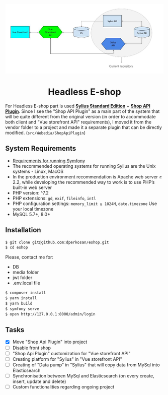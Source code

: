 <p align="center">
    <img src="https://raw.githubusercontent.com/dperkosan/files/master/syliusPart.jpg" />
</p>

<h1 align="center">Headless E-shop</h1>

For Headless E-shop part is used [**Sylius Standard Edition**](https://sylius.com) + [**Shop API Plugin**](https://github.com/Sylius/ShopApiPlugin). Since I see the "Shop API Plugin" as a main part of the system that will be quite different from the original version (in order to accommodate both client and "Vue storefront API" requirements), I moved it from the vendor folder to a project and made it a separate plugin that can be directly modified. (`src/Webedia/ShopApiPlugin`)

System Requirements
-----

* [Requirements for running Symfony](http://symfony.com/doc/current/reference/requirements.html)
* The recommended operating systems for running Sylius are the Unix systems - Linux, MacOS
* In the production environment recommendation is Apache web server ≥ 2.2, while developing the recommended way to work is to use PHP’s built-in web server
* PHP version: ^7.2
* PHP extensions: `gd`, `exif`, `fileinfo`, `intl`
* PHP configuration settings: `memory_limit ≥ 1024M`, `date.timezone` Use your local timezone
* MySQL	5.7+, 8.0+

Installation
------------

```bash
$ git clone git@github.com:dperkosan/eshop.git
$ cd eshop
```

Please, contact me for:
* DB
* media folder
* jwt folder
* .env.local file

```bash
$ composer install
$ yarn install
$ yarn build
$ symfony serve
$ open http://127.0.0.1:8000/admin/login
```

Tasks
---------------

- [x] Move "Shop Api Plugin" into project
- [ ] Disable front shop
- [ ] "Shop Api Plugin" customization for "Vue storefront API"
- [ ] Creating platform for "Sylius" in "Vue storefront API"
- [ ] Creating of "Data pump" in "Sylius" that will copy data from MySql into Elasticsearch
- [ ] Synchronisation between MySql and Elasticsearch (on every create, insert, update and delete)
- [ ] Custom functionalities regarding ongoing project